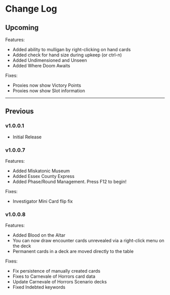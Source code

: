 # Change Log

## Upcoming

Features:
- Added ability to mulligan by right-clicking on hand cards
- Added check for hand size during upkeep (or ctrl-n)
- Added Undimensioned and Unseen
- Added Where Doom Awaits

Fixes:
- Proxies now show Victory Points
- Proxies now show Slot information

___

## Previous

### v1.0.0.1
- Initial Release

### v1.0.0.7
Features:
- Added Miskatonic Museum
- Added Essex County Express
- Added Phase/Round Management. Press F12 to begin!

Fixes:
- Investigator Mini Card flip fix

### v1.0.0.8
Features:
- Added Blood on the Altar
- You can now draw encounter cards unrevealed via a right-click menu on the deck
- Permanent cards in a deck are moved directly to the table

Fixes:
- Fix persistence of manually created cards
- Fixes to Carnevale of Horrors card data
- Update Carnevale of Horrors Scenario decks
- Fixed Indebted keywords
